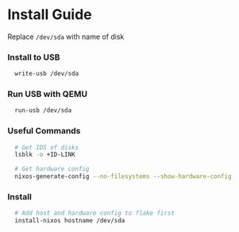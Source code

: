 # Install Guide
Replace `/dev/sda` with name of disk

### Install to USB
```bash
  write-usb /dev/sda
```

### Run USB with QEMU
```bash
  run-usb /dev/sda
```

### Useful Commands
```bash
  # Get IDS of disks
  lsblk -o +ID-LINK

  # Get hardware config
  nixos-generate-config --no-filesystems --show-hardware-config
```

### Install
```bash
  # Add host and hardware config to flake first
  install-nixos hostname /dev/sda
```


